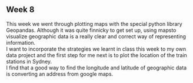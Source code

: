 ## Week 8

This week we went through plotting maps with the special python library Geopandas. Although it was quite finnicky to get set up, using mapsto visualize geographic data is a really clear and correct way of representing information. \
I want to incorporate the strategies we learnt in class this week to my own data project and the first step for me next is to plot the location of the train stations in Sydney.\
I find that a good way to find the longitude and latitude of geographic data is converting an address from google maps.
